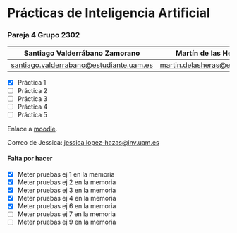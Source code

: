 # Prácticas de Inteligencia Artificial

### Pareja 4 Grupo 2302

Santiago Valderrábano Zamorano | Martín de las Heras Moreno
------------------------------ | --------------------------
santiago.valderrabano@estudiante.uam.es | martin.delasheras@estudiante.uam.es

- [x] Práctica 1
- [ ] Práctica 2
- [ ] Práctica 3
- [ ] Práctica 4
- [ ] Práctica 5

Enlace a [moodle](https://moodle.uam.es/course/view.php?id=62174).

Correo de Jessica: jessica.lopez-hazas@inv.uam.es

#### Falta por hacer

 - [x] Meter pruebas ej 1 en la memoria
 - [x] Meter pruebas ej 2 en la memoria
 - [x] Meter pruebas ej 3 en la memoria
 - [x] Meter pruebas ej 4 en la memoria
 - [x] Meter pruebas ej 6 en la memoria
 - [ ] Meter pruebas ej 7 en la memoria
 - [ ] Meter pruebas ej 9 en la memoria
